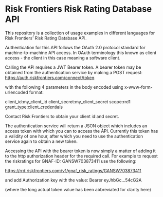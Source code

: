 # Risk Frontiers Risk Rating Database API

This repository is a collection of usage examples in different languages for Risk Frontiers' Risk Rating Database API.

Authentication for this API follows the OAuth 2.0 protocol standard for machine-to-machine API access. In OAuth terminology this known as client access - the client in this case meaning a software client.

Calling the API requires a JWT Bearer token. A bearer token may be obtained from the authentication service by making a POST request:
https://auth.riskfrontiers.com/connect/token

with the following 4 parameters in the body encoded using x-www-form-urlencoded format:

client_id:my_client_id
client_secret:my_client_secret
scope:rrd1
grant_type:client_credentials

Contact Risk Frontiers to obtain your client id and secret.

The authentication service will return a JSON object which includes an access token with which you can to access the API. Currently this token has a validity of one hour, after which you need to use the authentication service again to obtain a new token.

Accessing the API with the bearer token is now simply a matter of adding it to the http authorization header for the required call. For example to request the riskratings for GNAF-ID: GANSW703873411 use the following:

https://rrd.riskfrontiers.com/v1/gnaf_risk_ratings/GANSW703873411

and add Authorization key with the value:
Bearer eyJhbGc...54cG2A

(where the long actual token value has been abbreviated for clarity here)
